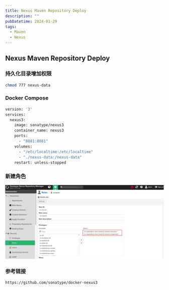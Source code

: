 ```yaml
---
title: Nexus Maven Repository Deploy
description: ""
pubDatetime: 2024-01-29
tags:
  - Maven
  - Nexus
---
```


## Nexus Maven Repository Deploy

### 持久化目录增加权限

```bash
chmod 777 nexus-data
```

### Docker Compose

```bash
version: '3'
services:
  nexus3:
    image: sonatype/nexus3
    container_name: nexus3
    ports:
      - "8081:8081"
    volumes:
      - "/etc/localtime:/etc/localtime"
      - "./nexus-data:/nexus-data"
    restart: unless-stopped
```

### 新建角色
![](../../assets/images/DraggedImage.png)

### 参考链接
```bash
https://github.com/sonatype/docker-nexus3
```
